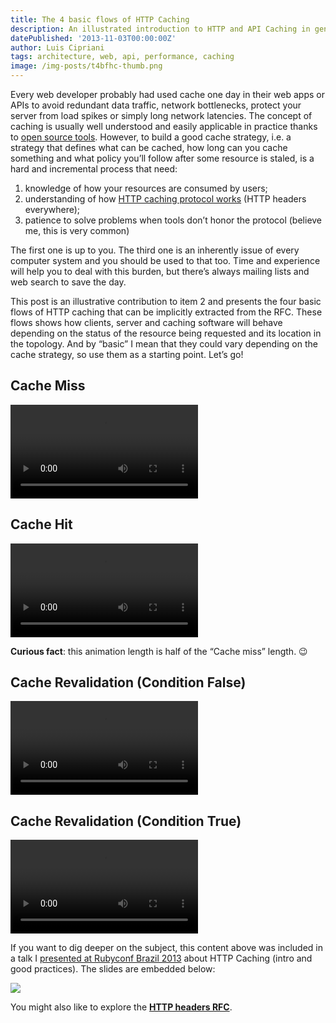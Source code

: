 ```yaml
---
title: The 4 basic flows of HTTP Caching
description: An illustrated introduction to HTTP and API Caching in general.
datePublished: '2013-11-03T00:00:00Z'
author: Luis Cipriani
tags: architecture, web, api, performance, caching
image: /img-posts/t4bfhc-thumb.png
---
```


Every web developer probably had used cache one day in their web apps or APIs to avoid redundant data traffic, network bottlenecks, protect your server from load spikes or simply long network latencies. The concept of caching is usually well understood and easily applicable in practice thanks to [open source tools](https://href.li/?http://en.wikipedia.org/wiki/Web_cache#Comparison_of_web_caches 'comparison of web caches'). However, to build a good cache strategy, i.e. a strategy that defines what can be cached, how long can you cache something and what policy you’ll follow after some resource is staled, is a hard and incremental process that need:

1.  knowledge of how your resources are consumed by users;
2.  understanding of how [HTTP caching protocol works](https://href.li/?http://www.w3.org/Protocols/rfc2616/rfc2616-sec13.html 'HTTP caching RFC') (HTTP headers everywhere);
3.  patience to solve problems when tools don’t honor the protocol (believe me, this is very common)

The first one is up to you. The third one is an inherently issue of every computer system and you should be used to that too. Time and experience will help you to deal with this burden, but there’s always mailing lists and web search to save the day.

This post is an illustrative contribution to item 2 and presents the four basic flows of HTTP caching that can be implicitly extracted from the RFC. These flows shows how clients, server and caching software will behave depending on the status of the resource being requested and its location in the topology. And by “basic” I mean that they could vary depending on the cache strategy, so use them as a starting point. Let’s go!

## Cache Miss

<div class="media">
<video controls loop playsinline preload="auto" class="media-asset">
    <source src="/img-posts/t4bfhc-cache01-miss.m4v"
            type="video/mp4">
    <p>Your browser doesn't support HTML5 video. Here is
     a <a href="/img-posts/t4bfhc-cache01-miss.m4v">link to the video</a> instead.</p>
</video>
</div>

## Cache Hit

<div class="media">
<video controls loop playsinline preload="auto" class="media-asset">
    <source src="/img-posts/t4bfhc-cache02-hit.m4v"
            type="video/mp4">
    <p>Your browser doesn't support HTML5 video. Here is
     a <a href="/img-posts/t4bfhc-cache02-hit.m4v">link to the video</a> instead.</p>
</video>
</div>

**Curious fact**: this animation length is half of the “Cache miss” length. 😉

## Cache Revalidation (Condition False)

<div class="media">
<video controls loop playsinline preload="auto" class="media-asset">
    <source src="/img-posts/t4bfhc-cache03-revfalse.m4v"
            type="video/mp4">
    <p>Your browser doesn't support HTML5 video. Here is
     a <a href="/img-posts/t4bfhc-cache03-revfalse.m4v">link to the video</a> instead.</p>
</video>
</div>

## Cache Revalidation (Condition True)

<div class="media">
<video controls loop playsinline preload="auto" class="media-asset">
    <source src="/img-posts/t4bfhc-cache04-revtrue.m4v"
            type="video/mp4">
    <p>Your browser doesn't support HTML5 video. Here is
     a <a href="/img-posts/t4bfhc-cache04-revtrue.m4v">link to the video</a> instead.</p>
</video>
</div>

If you want to dig deeper on the subject, this content above was included in a talk I [presented at Rubyconf Brazil 2013](https://www.eventials.com/locaweb/caching-de-apis-na-pratica-porque-seu-servidor-merece-um-descanso/) about HTTP Caching (intro and good practices). The slides are embedded below:

[![](/img-posts/t4bfhc-slides.png)](https://www.slideshare.net/lfcipriani/api-caching-why-your-server 'Open Slideshare')

You might also like to explore the **[HTTP headers RFC](https://href.li/?http://www.w3.org/Protocols/rfc2616/rfc2616-sec14.html#sec14 'Headers in HTTP RFC')**.
